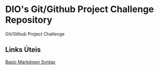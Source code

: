 # DIO's Git/Github Project Challenge Repository
Git/Github Project Challenge

## Links Úteis
[Basic Markdown Syntax](https://www.markdownguide.org/basic-syntax/)
